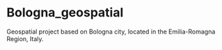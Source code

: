 # Bologna_geospatial
Geospatial project based on Bologna city, located in the Emilia-Romagna Region, Italy.
